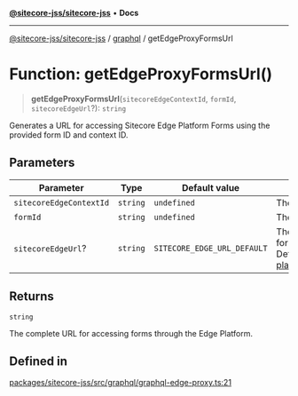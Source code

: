 [**@sitecore-jss/sitecore-jss**](../../README.md) • **Docs**

***

[@sitecore-jss/sitecore-jss](../../README.md) / [graphql](../README.md) / getEdgeProxyFormsUrl

# Function: getEdgeProxyFormsUrl()

> **getEdgeProxyFormsUrl**(`sitecoreEdgeContextId`, `formId`, `sitecoreEdgeUrl`?): `string`

Generates a URL for accessing Sitecore Edge Platform Forms using the provided form ID and context ID.

## Parameters

| Parameter | Type | Default value | Description |
| ------ | ------ | ------ | ------ |
| `sitecoreEdgeContextId` | `string` | `undefined` | The unique context id. |
| `formId` | `string` | `undefined` | The unique form id. |
| `sitecoreEdgeUrl`? | `string` | `SITECORE_EDGE_URL_DEFAULT` | The base endpoint URL for the Edge Platform. Default is https://edge-platform.sitecorecloud.io |

## Returns

`string`

The complete URL for accessing forms through the Edge Platform.

## Defined in

[packages/sitecore-jss/src/graphql/graphql-edge-proxy.ts:21](https://github.com/Sitecore/jss/blob/fb8998247eef17ee53f447fd1710b29e1df03c4e/packages/sitecore-jss/src/graphql/graphql-edge-proxy.ts#L21)
